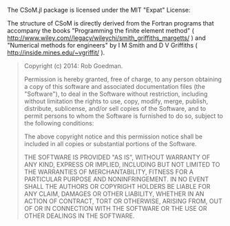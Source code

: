 The CSoM.jl package is licensed under the MIT "Expat" License:

The structure of CSoM is directly derived from the Fortran programs that accompany the books
"Programming the finite element method" ( http://www.wiley.com//legacy/wileychi/smith_griffiths_margetts/ ) and "Numerical methods for engineers" by I M Smith and D V Griffiths ( http://inside.mines.edu/~vgriffit/ ).



> Copyright (c) 2014: Rob Goedman.
>
> Permission is hereby granted, free of charge, to any person obtaining
> a copy of this software and associated documentation files (the
> "Software"), to deal in the Software without restriction, including
> without limitation the rights to use, copy, modify, merge, publish,
> distribute, sublicense, and/or sell copies of the Software, and to
> permit persons to whom the Software is furnished to do so, subject to
> the following conditions:
>
> The above copyright notice and this permission notice shall be
> included in all copies or substantial portions of the Software.
>
> THE SOFTWARE IS PROVIDED "AS IS", WITHOUT WARRANTY OF ANY KIND,
> EXPRESS OR IMPLIED, INCLUDING BUT NOT LIMITED TO THE WARRANTIES OF
> MERCHANTABILITY, FITNESS FOR A PARTICULAR PURPOSE AND NONINFRINGEMENT.
> IN NO EVENT SHALL THE AUTHORS OR COPYRIGHT HOLDERS BE LIABLE FOR ANY
> CLAIM, DAMAGES OR OTHER LIABILITY, WHETHER IN AN ACTION OF CONTRACT,
> TORT OR OTHERWISE, ARISING FROM, OUT OF OR IN CONNECTION WITH THE
> SOFTWARE OR THE USE OR OTHER DEALINGS IN THE SOFTWARE.
